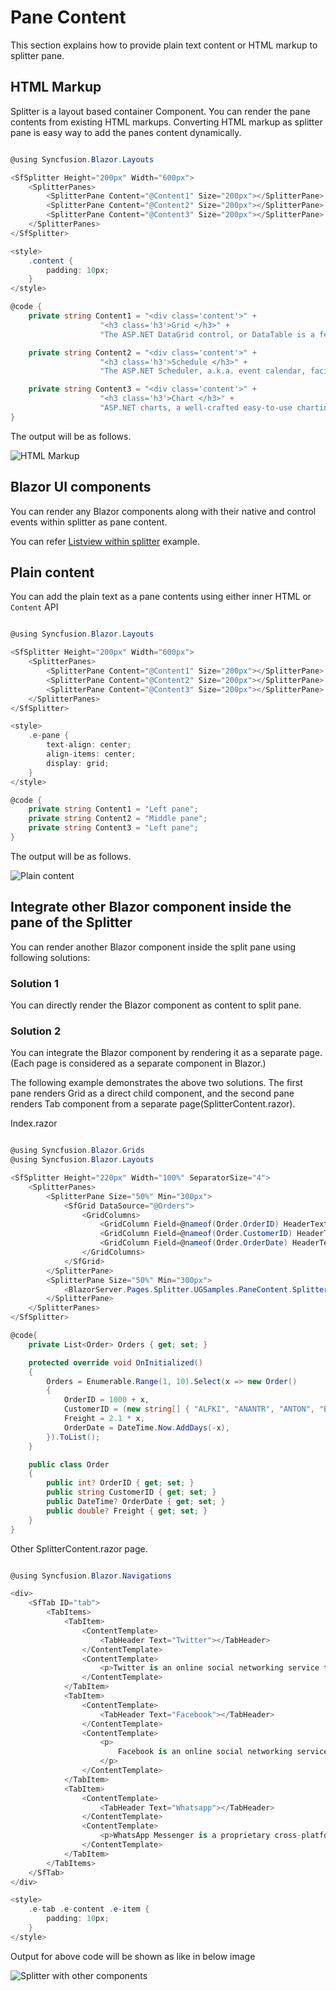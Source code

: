 # Pane Content

This section explains how to provide plain text content or HTML markup to splitter pane.

## HTML Markup

Splitter is a layout based container Component. You can render the pane contents from existing HTML markups. Converting HTML markup as splitter pane is easy way to add the panes content dynamically.

```csharp

@using Syncfusion.Blazor.Layouts

<SfSplitter Height="200px" Width="600px">
    <SplitterPanes>
        <SplitterPane Content="@Content1" Size="200px"></SplitterPane>
        <SplitterPane Content="@Content2" Size="200px"></SplitterPane>
        <SplitterPane Content="@Content3" Size="200px"></SplitterPane>
    </SplitterPanes>
</SfSplitter>

<style>
    .content {
        padding: 10px;
    }
</style>

@code {
    private string Content1 = "<div class='content'>" +
                    "<h3 class='h3'>Grid </h3>" +
                    "The ASP.NET DataGrid control, or DataTable is a feature-rich control used to display data in a tabular format.</div>";

    private string Content2 = "<div class='content'>" +
                    "<h3 class='h3'>Schedule </h3>" +
                    "The ASP.NET Scheduler, a.k.a. event calendar, facilitates almost all calendar features, thus allowing users to manage their time efficiently </div>";

    private string Content3 = "<div class='content'>" +
                    "<h3 class='h3'>Chart </h3>" +
                    "ASP.NET charts, a well-crafted easy-to-use charting package, is used to add beautiful charts in web and mobile applications </div>";
}

```

The output will be as follows.

![HTML Markup](./images/content-html-markup.png)

## Blazor UI components

You can render any Blazor components along with their native and control events within splitter as pane content.

You can refer [Listview within splitter](https://blazor.syncfusion.com/demos/splitter/details-view?theme=bootstrap4) example.

## Plain content

You can add the plain text as a pane contents using either inner HTML or `Content` API

```csharp

@using Syncfusion.Blazor.Layouts

<SfSplitter Height="200px" Width="600px">
    <SplitterPanes>
        <SplitterPane Content="@Content1" Size="200px"></SplitterPane>
        <SplitterPane Content="@Content2" Size="200px"></SplitterPane>
        <SplitterPane Content="@Content3" Size="200px"></SplitterPane>
    </SplitterPanes>
</SfSplitter>

<style>
    .e-pane {
        text-align: center;
        align-items: center;
        display: grid;
    }
</style>

@code {
    private string Content1 = "Left pane";
    private string Content2 = "Middle pane";
    private string Content3 = "Left pane";
}

```

The output will be as follows.

![Plain content](./images/plain-content.png)

## Integrate other Blazor component inside the pane of the Splitter

You can render another Blazor component inside the split pane using following solutions:

### Solution 1

You can directly render the Blazor component as content to split pane.

### Solution 2

You can integrate the Blazor component by rendering it as a separate page. (Each page is considered as a separate component in Blazor.)

The following example demonstrates the above two solutions. The first pane renders Grid as a direct child component, and the second pane renders Tab component from a separate page(SplitterContent.razor).

Index.razor

```csharp

@using Syncfusion.Blazor.Grids
@using Syncfusion.Blazor.Layouts

<SfSplitter Height="220px" Width="100%" SeparatorSize="4">
    <SplitterPanes>
        <SplitterPane Size="50%" Min="300px">
            <SfGrid DataSource="@Orders">
                <GridColumns>
                    <GridColumn Field=@nameof(Order.OrderID) HeaderText="Order ID" TextAlign="TextAlign.Right" Width="120"></GridColumn>
                    <GridColumn Field=@nameof(Order.CustomerID) HeaderText="Customer Name" Width="150"></GridColumn>
                    <GridColumn Field=@nameof(Order.OrderDate) HeaderText=" Order Date" Format="yMd" Type="ColumnType.Date" TextAlign="TextAlign.Right" Width="130"></GridColumn>
                </GridColumns>
            </SfGrid>
        </SplitterPane>
        <SplitterPane Size="50%" Min="300px">
            <BlazorServer.Pages.Splitter.UGSamples.PaneContent.SplitterContent></BlazorServer.Pages.Splitter.UGSamples.PaneContent.SplitterContent>
        </SplitterPane>
    </SplitterPanes>
</SfSplitter>

@code{
    private List<Order> Orders { get; set; }

    protected override void OnInitialized()
    {
        Orders = Enumerable.Range(1, 10).Select(x => new Order()
        {
            OrderID = 1000 + x,
            CustomerID = (new string[] { "ALFKI", "ANANTR", "ANTON", "BLONP", "BOLID" })[new Random().Next(5)],
            Freight = 2.1 * x,
            OrderDate = DateTime.Now.AddDays(-x),
        }).ToList();
    }

    public class Order
    {
        public int? OrderID { get; set; }
        public string CustomerID { get; set; }
        public DateTime? OrderDate { get; set; }
        public double? Freight { get; set; }
    }
}

```

Other SplitterContent.razor page.

```csharp

@using Syncfusion.Blazor.Navigations

<div>
    <SfTab ID="tab">
        <TabItems>
            <TabItem>
                <ContentTemplate>
                    <TabHeader Text="Twitter"></TabHeader>
                </ContentTemplate>
                <ContentTemplate>
                    <p>Twitter is an online social networking service that enables users to send and read short 140-character messages called tweets. Registered users can read and post tweets, but those who are unregistered can only read them. Users access Twitter through the website interface, SMS or mobile device app Twitter Inc. is based in SanFrancisco and has more than 25 offices around the world. Twitter was created in March 2006 by Jack Dorsey, Evan Williams, Biz Stone, and Noah Glass and launched in July 2006.  The service rapidly gained worldwide popularity, with more than 100 million users posting 340 million tweets a day in 2012.  The service also handled 1.6 billionsearch queries per day.</p>
                </ContentTemplate>
            </TabItem>
            <TabItem>
                <ContentTemplate>
                    <TabHeader Text="Facebook"></TabHeader>
                </ContentTemplate>
                <ContentTemplate>
                    <p>
                        Facebook is an online social networking service headquartered in Menlo Park, California. Its website was launched on February 4, 2004, by Mark Zuckerberg with his Harvard College roommates and fellow students EduardoSaverin, Andrew McCollum, Dustin Moskovitz and Chris Hughes.  The founders had initially limited the website membership to Harvard students, but later expanded it to colleges in the Boston area, the Ivy League, and Stanford University. It gradually added support for students at various other universities and later to high-school students.
                    </p>
                </ContentTemplate>
            </TabItem>
            <TabItem>
                <ContentTemplate>
                    <TabHeader Text="Whatsapp"></TabHeader>
                </ContentTemplate>
                <ContentTemplate>
                    <p>WhatsApp Messenger is a proprietary cross-platform instant messaging client for smartphones that operates under a subscription business model.  It uses the Internet to send text messages, images, video, user location andaudio media messages to other users using standard cellular mobile numbers.  As of February 2016, WhatsApp had a userbase of up to one billion,[10] making it the most globally popular messaging application WhatsApp Inc., based inMountain View, California, was acquired by Facebook Inc. on February 19, 2014, for approximately US $19.3 billion.</p>
                </ContentTemplate>
            </TabItem>
        </TabItems>
    </SfTab>
</div>

<style>
    .e-tab .e-content .e-item {
        padding: 10px;
    }
</style>

```

Output for above code will be shown as like in below image

![Splitter with other components](./images/components.png)